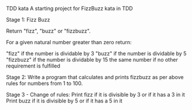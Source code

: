 TDD kata A starting project for FizzBuzz kata in TDD

Stage 1: Fizz Buzz

Return "fizz", "buzz" or "fizzbuzz".

For a given natural number greater than zero return:

"fizz" if the number is dividable by 3 "buzz" if the number is dividable by 5 "fizzbuzz" if the number is dividable by 15 the same number if no other requirement is fulfilled

Stage 2: Write a program that calculates and prints fizzbuzz as per above rules for numbers from 1 to 100.

Stage 3 - Change of rules: Print fizz if it is divisible by 3 or if it has a 3 in it Print buzz if it is divisible by 5 or if it has a 5 in it
